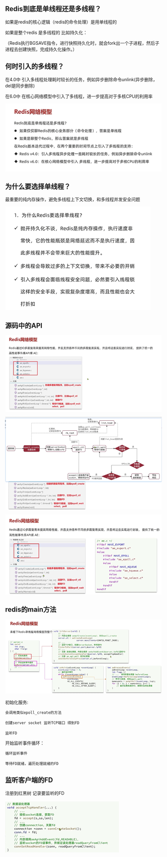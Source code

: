 Redis到底是单线程还是多线程？
---

如果是redis的核心逻辑（redis的命令处理）是用单线程的

如果是整个redis 是多线程的 比如持久化：

（Redis执行BGSAVE指令，进行快照持久化时，就会fork出一个子进程，然后子进程去创建快照，完成持久化操作。）

何时引入的多线程？
---

在4.0中 引入多线程处理耗时较长的任务，例如异步删除命令unlink(异步删除，del是同步删除)

在6.0中 在核心网络模型中引入了多线程，进一步提高对于多核CPU的利用率

![img_151.png](img_151.png)

为什么要选择单线程？
---

最重要的纯内存操作，避免多线程上下文切换，和多线程并发安全问题

![img_150.png](img_150.png)


源码中的API
---

![img_152.png](img_152.png)

![img_153.png](img_153.png)

![img_154.png](img_154.png)


redis的main方法
---

![img_155.png](img_155.png)

初始化服务:

    会调用类似epoll_create的方法 
    
    创建server socket 监听TCP端口 得到FD
    
    监听FD 

开始监听事件循环：

    循环监听事件

    等待FD就绪，遍历处理就绪的FD   

监听客户端的FD
---

注册到红黑树 记录要监听的FD

![img_156.png](img_156.png)


